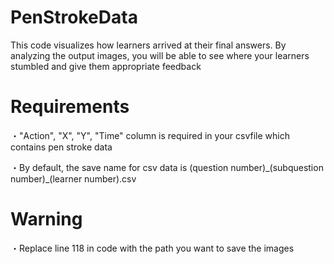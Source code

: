 # PenStrokeData
<p>This code visualizes how learners arrived at their final answers. By analyzing the output images, you will be able to see where your learners stumbled and give them appropriate feedback</p>

<h1>Requirements</h1>
<p>・"Action", "X", "Y", "Time" column is required in your csvfile which contains pen stroke data</p>
<p>・By default, the save name for csv data is (question number)_(subquestion number)_(learner number).csv</p>

<h1>Warning</h1>
<p>・Replace line 118 in code with the path you want to save the images</p>
